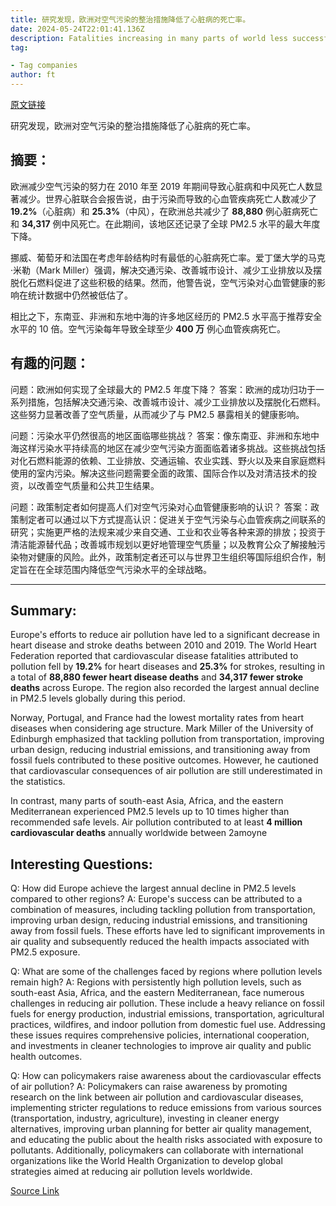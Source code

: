 ```yaml
---
title: 研究发现，欧洲对空气污染的整治措施降低了心脏病的死亡率。
date: 2024-05-24T22:01:41.136Z
description: Fatalities increasing in many parts of world less successful in reducing dangerous pollutants, says research
tag: 

- Tag companies
author: ft
---
```


[原文链接](https://ft.com/content/3503bae3-3cbb-40e5-9497-39ec23599ea5)

研究发现，欧洲对空气污染的整治措施降低了心脏病的死亡率。

## 摘要：
欧洲减少空气污染的努力在 2010 年至 2019 年期间导致心脏病和中风死亡人数显著减少。世界心脏联合会报告说，由于污染而导致的心血管疾病死亡人数减少了 **19.2%**（心脏病）和 **25.3%**（中风），在欧洲总共减少了 **88,880** 例心脏病死亡和 **34,317** 例中风死亡。在此期间，该地区还记录了全球 PM2.5 水平的最大年度下降。

挪威、葡萄牙和法国在考虑年龄结构时有最低的心脏病死亡率。爱丁堡大学的马克·米勒（Mark Miller）强调，解决交通污染、改善城市设计、减少工业排放以及摆脱化石燃料促进了这些积极的结果。然而，他警告说，空气污染对心血管健康的影响在统计数据中仍然被低估了。

相比之下，东南亚、非洲和东地中海的许多地区经历的 PM2.5 水平高于推荐安全水平的 10 倍。空气污染每年导致全球至少 **400 万** 例心血管疾病死亡。

## 有趣的问题：
问题：欧洲如何实现了全球最大的 PM2.5 年度下降？
答案：欧洲的成功归功于一系列措施，包括解决交通污染、改善城市设计、减少工业排放以及摆脱化石燃料。这些努力显著改善了空气质量，从而减少了与 PM2.5 暴露相关的健康影响。

问题：污染水平仍然很高的地区面临哪些挑战？
答案：像东南亚、非洲和东地中海这样污染水平持续高的地区在减少空气污染方面面临着诸多挑战。这些挑战包括对化石燃料能源的依赖、工业排放、交通运输、农业实践、野火以及来自家庭燃料使用的室内污染。解决这些问题需要全面的政策、国际合作以及对清洁技术的投资，以改善空气质量和公共卫生结果。

问题：政策制定者如何提高人们对空气污染对心血管健康影响的认识？
答案：政策制定者可以通过以下方式提高认识：促进关于空气污染与心血管疾病之间联系的研究；实施更严格的法规来减少来自交通、工业和农业等各种来源的排放；投资于清洁能源替代品；改善城市规划以更好地管理空气质量；以及教育公众了解接触污染物对健康的风险。此外，政策制定者还可以与世界卫生组织等国际组织合作，制定旨在在全球范围内降低空气污染水平的全球战略。

---

## Summary:
Europe's efforts to reduce air pollution have led to a significant decrease in heart disease and stroke deaths between 2010 and 2019. The World Heart Federation reported that cardiovascular disease fatalities attributed to pollution fell by **19.2%** for heart diseases and **25.3%** for strokes, resulting in a total of **88,880 fewer heart disease deaths** and **34,317 fewer stroke deaths** across Europe. The region also recorded the largest annual decline in PM2.5 levels globally during this period.

Norway, Portugal, and France had the lowest mortality rates from heart diseases when considering age structure. Mark Miller of the University of Edinburgh emphasized that tackling pollution from transportation, improving urban design, reducing industrial emissions, and transitioning away from fossil fuels contributed to these positive outcomes. However, he cautioned that cardiovascular consequences of air pollution are still underestimated in the statistics.

In contrast, many parts of south-east Asia, Africa, and the eastern Mediterranean experienced PM2.5 levels up to 10 times higher than recommended safe levels. Air pollution contributed to at least **4 million cardiovascular deaths** annually worldwide between 2amoyne

## Interesting Questions:
Q: How did Europe achieve the largest annual decline in PM2.5 levels compared to other regions?
A: Europe's success can be attributed to a combination of measures, including tackling pollution from transportation, improving urban design, reducing industrial emissions, and transitioning away from fossil fuels. These efforts have led to significant improvements in air quality and subsequently reduced the health impacts associated with PM2.5 exposure.

Q: What are some of the challenges faced by regions where pollution levels remain high?
A: Regions with persistently high pollution levels, such as south-east Asia, Africa, and the eastern Mediterranean, face numerous challenges in reducing air pollution. These include a heavy reliance on fossil fuels for energy production, industrial emissions, transportation, agricultural practices, wildfires, and indoor pollution from domestic fuel use. Addressing these issues requires comprehensive policies, international cooperation, and investments in cleaner technologies to improve air quality and public health outcomes.

Q: How can policymakers raise awareness about the cardiovascular effects of air pollution?
A: Policymakers can raise awareness by promoting research on the link between air pollution and cardiovascular diseases, implementing stricter regulations to reduce emissions from various sources (transportation, industry, agriculture), investing in cleaner energy alternatives, improving urban planning for better air quality management, and educating the public about the health risks associated with exposure to pollutants. Additionally, policymakers can collaborate with international organizations like the World Health Organization to develop global strategies aimed at reducing air pollution levels worldwide.

[Source Link](https://ft.com/content/3503bae3-3cbb-40e5-9497-39ec23599ea5)

